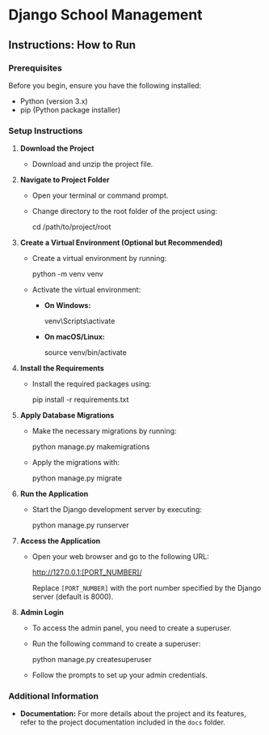 # Django School Management

## Instructions: How to Run

### Prerequisites
Before you begin, ensure you have the following installed:
- Python (version 3.x)
- pip (Python package installer)

### Setup Instructions

1. **Download the Project**
   - Download and unzip the project file.

2. **Navigate to Project Folder**
   - Open your terminal or command prompt.
   - Change directory to the root folder of the project using:
     
     cd /path/to/project/root
     

3. **Create a Virtual Environment (Optional but Recommended)**
   - Create a virtual environment by running:
     
     python -m venv venv
     
   - Activate the virtual environment:
     - **On Windows:**

       venv\Scripts\activate

     - **On macOS/Linux:**

       source venv/bin/activate
    

4. **Install the Requirements**
   - Install the required packages using:

     pip install -r requirements.txt


5. **Apply Database Migrations**
   - Make the necessary migrations by running:
    
     python manage.py makemigrations

   - Apply the migrations with:
    
     python manage.py migrate
    

6. **Run the Application**
   - Start the Django development server by executing:
    
     python manage.py runserver


7. **Access the Application**
   - Open your web browser and go to the following URL:

     http://127.0.0.1:[PORT_NUMBER]/

     Replace `[PORT_NUMBER]` with the port number specified by the Django server (default is 8000).

8. **Admin Login**
   - To access the admin panel, you need to create a superuser.
   - Run the following command to create a superuser:

     python manage.py createsuperuser

   - Follow the prompts to set up your admin credentials.

### Additional Information
- **Documentation:** For more details about the project and its features, refer to the project documentation included in the `docs` folder.
